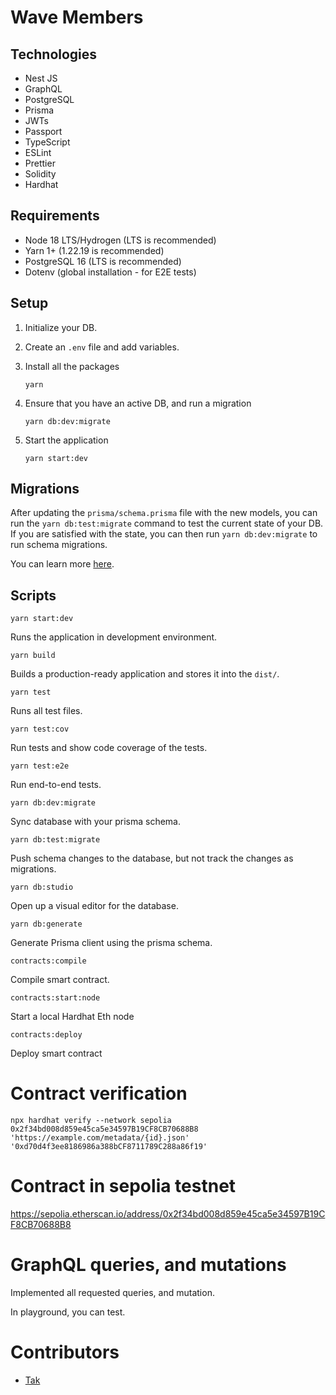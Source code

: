 # Wave Members


## Technologies

- Nest JS
- GraphQL
- PostgreSQL
- Prisma
- JWTs
- Passport 
- TypeScript
- ESLint
- Prettier
- Solidity
- Hardhat

## Requirements

- Node 18 LTS/Hydrogen (LTS is recommended)
- Yarn 1+ (1.22.19 is recommended)
- PostgreSQL 16 (LTS is recommended)
- Dotenv (global installation - for E2E tests)

## Setup

1. Initialize your DB.

2. Create an `.env` file and add variables.

3. Install all the packages
    ```
    yarn
    ```
4. Ensure that you have an active DB, and run a migration
    ```
    yarn db:dev:migrate
    ```
5. Start the application
    ```
    yarn start:dev
    ```
## Migrations

After updating the `prisma/schema.prisma` file with the new models, you
can run the `yarn db:test:migrate` command to test the current state of
your DB. If you are satisfied with the state, you can then run `yarn db:dev:migrate`
to run schema migrations.

You can learn more [here](https://www.prisma.io/docs/orm/prisma-migrate/getting-started).

## Scripts

`yarn start:dev`

Runs the application in development environment.

`yarn build`

Builds a production-ready application and stores it into the `dist/`.

`yarn test`

Runs all test files.

`yarn test:cov`

Run tests and show code coverage of the tests.

`yarn test:e2e`

Run end-to-end tests.

`yarn db:dev:migrate`

Sync database with your prisma schema.

`yarn db:test:migrate`

Push schema changes to the database, but not track the changes as migrations.

`yarn db:studio`

Open up a visual editor for the database.

`yarn db:generate`

Generate Prisma client using the prisma schema.

`contracts:compile`

Compile smart contract.

`contracts:start:node`

Start a local Hardhat Eth node 

`contracts:deploy`

Deploy smart contract

# Contract verification

`npx hardhat verify --network sepolia 0x2f34bd008d859e45ca5e34597B19CF8CB70688B8 'https://example.com/metadata/{id}.json' '0xd70d4f3ee8186986a388bCF8711789C288a86f19'`

# Contract in sepolia testnet

https://sepolia.etherscan.io/address/0x2f34bd008d859e45ca5e34597B19CF8CB70688B8

# GraphQL queries, and mutations

Implemented all requested queries, and mutation.

In playground, you can test.

# Contributors

- [Tak](https://github.com/takumhonde9)
